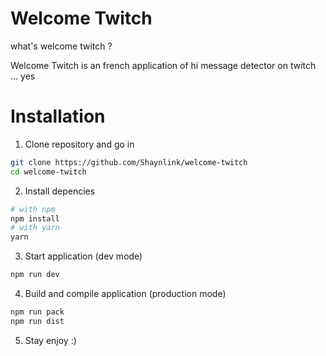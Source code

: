 # Welcome Twitch
what's welcome twitch ?

Welcome Twitch is an french application of hi message detector on twitch ... yes

# Installation

1. Clone repository and go in
```bash
git clone https://github.com/Shaynlink/welcome-twitch
cd welcome-twitch
```

2. Install depencies
```bash
# with npm
npm install
# with yarn
yarn
```

3. Start application (dev mode)
```bash
npm run dev
```

4. Build and compile application (production mode)
```bash
npm run pack
npm run dist
```

5. Stay enjoy :)
